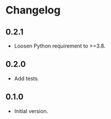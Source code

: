 # Changelog

## 0.2.1

- Loosen Python requirement to >=3.8.

## 0.2.0

- Add tests.

## 0.1.0

- Initial version.
